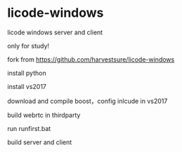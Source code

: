# licode-windows
licode windows server and client

only for study!

fork from https://github.com/harvestsure/licode-windows

install python

install vs2017

download and compile boost，config inlcude in vs2017

build webrtc in thirdparty

run runfirst.bat

build server and client

